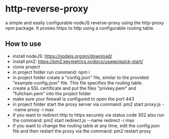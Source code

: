 # http-reverse-proxy
a simple and easily configurable nodeJS reverse-proxy using the http-proxy npm package. It proxies https to http using a configurable routing table.

## How to use
- install nodeJS: https://nodejs.org/en/download/
- install pm2: https://pm2.keymetrics.io/docs/usage/quick-start/
- clone project
- in project folder run command: npm i
- in project folder create a "config.json" file, similar to the provided "example-config.json" file. This file specifies the routing table.
- create a SSL certificate and put the files "privkey.pem" and "fullchain.pem" into the project folder
- make sure your firewall is configured to open the port 443
- in project folder start the proxy server via command: pm2 start proxy.js --name proxy -i max
- if you want to redirect http to https securely via status code 302 also run the command: pm2 start redirect.js --name redirect -i max
- if you want to change the routing table at any time, edit the config.json file and then restart the proxy via the command: pm2 restart proxy
